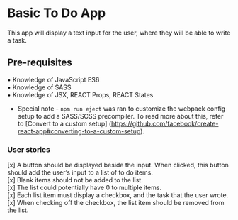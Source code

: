 # Basic To Do App
This app will display a text input for the user, where they will be able to write a task.

## Pre-requisites    
• Knowledge of JavaScript ES6    
• Knowledge of SASS    
• Knowledge of JSX, REACT Props, REACT States    

* Special note - `npm run eject` was ran to customize the webpack config setup to add a SASS/SCSS precompiler. To read more about this, refer to [Convert to a custom setup] (https://github.com/facebook/create-react-app#converting-to-a-custom-setup).    
    
### User stories
[x] A button should be displayed beside the input. When clicked, this button should add the user’s input to a list of to do items.   
[x] Blank items should not be added to the list.     
[x] The list could potentially have 0 to multiple items.     
[x] Each list item must display a checkbox, and the task that the user wrote.    
[x] When checking off the checkbox, the list item should be removed from the list.    

